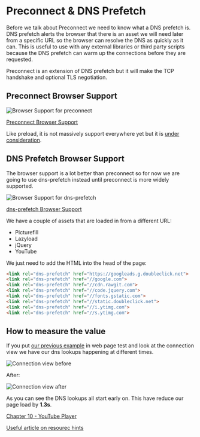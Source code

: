 # Preconnect & DNS Prefetch

Before we talk about Preconnect we need to know what a DNS prefetch is. DNS prefetch alerts the browser that there is an asset we will need later from a specific URL so the browser can resolve the DNS as quickly as it can. This is useful to use with any external libraries or third party scripts because the DNS prefetch can warm up the connections before they are requested.

Preconnect is an extension of DNS prefetch but it will make the TCP handshake and optional TLS negotiation.

## Preconnect Browser Support
![Browser Support for preconnect](https://raw.githubusercontent.com/code-mattclaffey/performance-kit/master/08-preconnect-dns-prefetch/screenshots/preconnect.png)

[Preconnect Browser Support](http://caniuse.com/#search=preconnect)


Like preload, it is not massively support everywhere yet but it is [under consideration](https://developer.microsoft.com/en-us/microsoft-edge/platform/status/preconnectresourcehints/).

## DNS Prefetch Browser Support

The browser support is a lot better than preconnect so for now we are going to use dns-prefetch instead until preconnect is more widely supported.

![Browser Support for dns-prefetch](https://raw.githubusercontent.com/code-mattclaffey/performance-kit/master/08-preconnect-dns-prefetch/screenshots/dns-prefetch.png)

[dns-prefetch Browser Support](http://caniuse.com/#search=dns-prefetch)


We have a couple of assets that are loaded in from a different URL:

- Picturefill
- Lazyload
- jQuery
- YouTube

We just need to add the HTML into the head of the page:

```html
<link rel="dns-prefetch" href="https://googleads.g.doubleclick.net">
<link rel="dns-prefetch" href="//google.com">
<link rel="dns-prefetch" href="//cdn.rawgit.com">
<link rel="dns-prefetch" href="//code.jquery.com">
<link rel="dns-prefetch" href="//fonts.gstatic.com">
<link rel="dns-prefetch" href="//static.doubleclick.net">
<link rel="dns-prefetch" href="//i.ytimg.com">
<link rel="dns-prefetch" href="//s.ytimg.com">
```

## How to measure the value

If you put [our previous example](http://performance-kit.surge.sh/08/after.html) in web page test and look at the connection view we have our dns lookups happening at different times.

![Connection view before](https://raw.githubusercontent.com/code-mattclaffey/performance-kit/master/08-preconnect-dns-prefetch/screenshots/connection-view-before.png)

After:

![Connection view after](https://raw.githubusercontent.com/code-mattclaffey/performance-kit/master/08-preconnect-dns-prefetch/screenshots/connection-view-after.png)

As you can see the DNS lookups all start early on. This have reduce our page load by **1.3s**.

[Chapter 10 - YouTube Player](https://github.com/code-mattclaffey/performance-kit/tree/master/09-youtube-player/readme.md)


[Useful article on resourec hints](https://www.keycdn.com/blog/resource-hints/)
